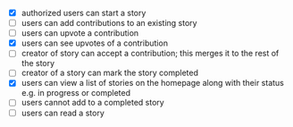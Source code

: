 - [x] authorized users can start a story
- [ ] users can add contributions to an existing story
- [ ] users can upvote a contribution
- [x] users can see upvotes of a contribution
- [ ] creator of story can accept a contribution; this merges it to the rest of the story
- [ ] creator of a story can mark the story completed
- [x] users can view a list of stories on the homepage along with their status e.g. in progress or completed
- [ ] users cannot add to a completed story
- [ ] users can read a story
